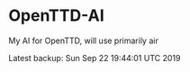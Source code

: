 # OpenTTD-AI
My AI for OpenTTD, will use primarily air

Latest backup: Sun Sep 22 19:44:01 UTC 2019
